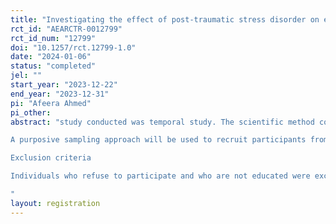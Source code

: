 ```yaml
---
title: "Investigating the effect of post-traumatic stress disorder on episodic memory of orphans"
rct_id: "AEARCTR-0012799"
rct_id_num: "12799"
doi: "10.1257/rct.12799-1.0"
date: "2024-01-06"
status: "completed"
jel: ""
start_year: "2023-12-22"
end_year: "2023-12-31"
pi: "Afeera Ahmed"
pi_other:
abstract: "study conducted was temporal study. The scientific method conducted throughout the study followed a double blinded experiment approach to eliminate biasness. Fifty participants were recruited from orphanages and schools in Rawalpindi, out of which 25 were children with parents that formed a control group and 25 were orphans that formed an experimenting group. To assess the intervention two blocks designed will be created in which participants will experience positive and negative interventions on Psychopy. The present study was approved by the ethics committee of Foundation University School of Science and Technology, Islamabad, Pakistan. All participants were fully informed regarding the study protocol and provided written informed consent.Inclusion criteria
A purposive sampling approach will be used to recruit participants from different orphanages. All potential participants are to be screened for eligibility by structural interview. After formal written consent is given by the caretakers, they will be randomized. Individual Capacity to provide inform consent is obtained informally from the orphanage staff. After consent is received, eligible participants are enrolled, and the assessment is completed. Eligibility criteria involves orphan children with PTSD aged 8 to 15 with basic knowledge of education. 
Exclusion criteria
Individuals who refuse to participate and who are not educated were excluded from eligibility criteria.
"
layout: registration
---
```



